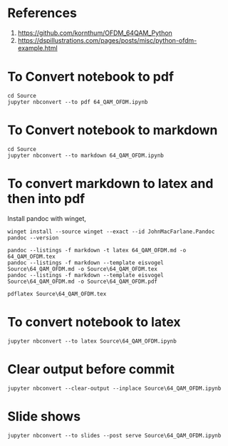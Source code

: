# References
1. https://github.com/kornthum/OFDM_64QAM_Python
2. https://dspillustrations.com/pages/posts/misc/python-ofdm-example.html

# To Convert notebook to pdf
```
cd Source
jupyter nbconvert --to pdf 64_QAM_OFDM.ipynb
```

# To Convert notebook to markdown
```
cd Source
jupyter nbconvert --to markdown 64_QAM_OFDM.ipynb
```

# To convert markdown to latex and then into pdf
Install pandoc with winget,
```
winget install --source winget --exact --id JohnMacFarlane.Pandoc
pandoc --version
```
```
pandoc --listings -f markdown -t latex 64_QAM_OFDM.md -o 64_QAM_OFDM.tex
pandoc --listings -f markdown --template eisvogel Source\64_QAM_OFDM.md -o Source\64_QAM_OFDM.tex
pandoc --listings -f markdown --template eisvogel Source\64_QAM_OFDM.md -o Source\64_QAM_OFDM.pdf
```
```
pdflatex Source\64_QAM_OFDM.tex
```
# To convert notebook to latex
```
jupyter nbconvert --to latex Source\64_QAM_OFDM.ipynb
```

# Clear output before commit
```
jupyter nbconvert --clear-output --inplace Source\64_QAM_OFDM.ipynb
```

# Slide shows
```
jupyter nbconvert --to slides --post serve Source\64_QAM_OFDM.ipynb
```